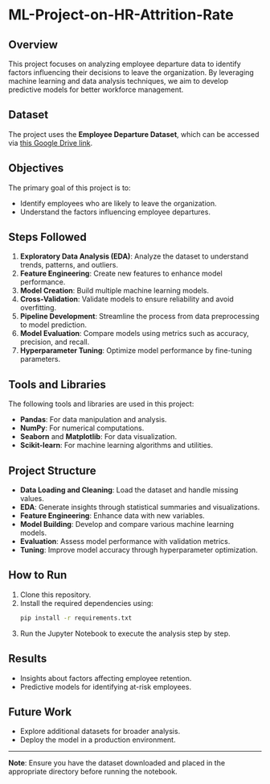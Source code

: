 # ML-Project-on-HR-Attrition-Rate

## Overview
This project focuses on analyzing employee departure data to identify factors influencing their decisions to leave the organization. By leveraging machine learning and data analysis techniques, we aim to develop predictive models for better workforce management.

## Dataset
The project uses the **Employee Departure Dataset**, which can be accessed via [this Google Drive link](https://drive.google.com/file/d/1XoEt8xC_HCOxofrmFC0Mu_W2oHnfOt9z/view?usp=drive_link).

## Objectives
The primary goal of this project is to:
- Identify employees who are likely to leave the organization.
- Understand the factors influencing employee departures.

## Steps Followed
1. **Exploratory Data Analysis (EDA)**: Analyze the dataset to understand trends, patterns, and outliers.
2. **Feature Engineering**: Create new features to enhance model performance.
3. **Model Creation**: Build multiple machine learning models.
4. **Cross-Validation**: Validate models to ensure reliability and avoid overfitting.
5. **Pipeline Development**: Streamline the process from data preprocessing to model prediction.
6. **Model Evaluation**: Compare models using metrics such as accuracy, precision, and recall.
7. **Hyperparameter Tuning**: Optimize model performance by fine-tuning parameters.

## Tools and Libraries
The following tools and libraries are used in this project:
- **Pandas**: For data manipulation and analysis.
- **NumPy**: For numerical computations.
- **Seaborn** and **Matplotlib**: For data visualization.
- **Scikit-learn**: For machine learning algorithms and utilities.

## Project Structure
- **Data Loading and Cleaning**: Load the dataset and handle missing values.
- **EDA**: Generate insights through statistical summaries and visualizations.
- **Feature Engineering**: Enhance data with new variables.
- **Model Building**: Develop and compare various machine learning models.
- **Evaluation**: Assess model performance with validation metrics.
- **Tuning**: Improve model accuracy through hyperparameter optimization.

## How to Run
1. Clone this repository.
2. Install the required dependencies using:
   ```bash
   pip install -r requirements.txt
   ```
3. Run the Jupyter Notebook to execute the analysis step by step.

## Results
- Insights about factors affecting employee retention.
- Predictive models for identifying at-risk employees.

## Future Work
- Explore additional datasets for broader analysis.
- Deploy the model in a production environment.



---

**Note**: Ensure you have the dataset downloaded and placed in the appropriate directory before running the notebook.

